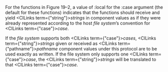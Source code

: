 



For the functions in Figure 19–2, a value of :local for the :case argument (the default for these functions) indicates that the functions should receive and yield <ClLinks  term={"string"}><i>strings</i></ClLinks> in component values as if they were already represented according to the host *file system*’s convention for <ClLinks  term={"case"}><i>case</i></ClLinks>. 



If the *file system* supports both <ClLinks  term={"case"}><i>cases</i></ClLinks>, <ClLinks  term={"string"}><i>strings</i></ClLinks> given or received as <ClLinks  term={"pathname"}><i>pathname</i></ClLinks> component values under this protocol are to be used exactly as written. If the file system only supports one <ClLinks  term={"case"}><i>case</i></ClLinks>, the <ClLinks  term={"string"}><i>strings</i></ClLinks> will be translated to that <ClLinks  term={"case"}><i>case</i></ClLinks>. 







 



 




